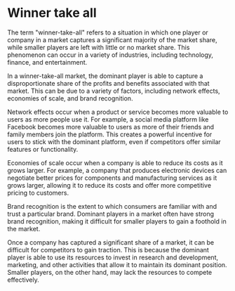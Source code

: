 # Winner take all

The term "winner-take-all" refers to a situation in which one player or company in a market captures a significant majority of the market share, while smaller players are left with little or no market share. This phenomenon can occur in a variety of industries, including technology, finance, and entertainment.

In a winner-take-all market, the dominant player is able to capture a disproportionate share of the profits and benefits associated with that market. This can be due to a variety of factors, including network effects, economies of scale, and brand recognition.

Network effects occur when a product or service becomes more valuable to users as more people use it. For example, a social media platform like Facebook becomes more valuable to users as more of their friends and family members join the platform. This creates a powerful incentive for users to stick with the dominant platform, even if competitors offer similar features or functionality.

Economies of scale occur when a company is able to reduce its costs as it grows larger. For example, a company that produces electronic devices can negotiate better prices for components and manufacturing services as it grows larger, allowing it to reduce its costs and offer more competitive pricing to customers.

Brand recognition is the extent to which consumers are familiar with and trust a particular brand. Dominant players in a market often have strong brand recognition, making it difficult for smaller players to gain a foothold in the market.

Once a company has captured a significant share of a market, it can be difficult for competitors to gain traction. This is because the dominant player is able to use its resources to invest in research and development, marketing, and other activities that allow it to maintain its dominant position. Smaller players, on the other hand, may lack the resources to compete effectively.
